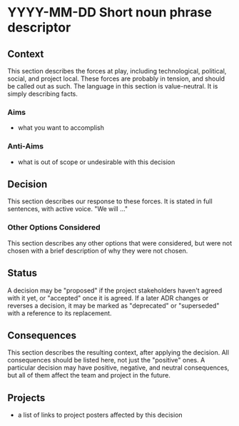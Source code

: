 # YYYY-MM-DD Short noun phrase descriptor

## Context

This section describes the forces at play, including technological, political, social, and project local. These forces are probably in tension, and should be called out as such. The language in this section is value-neutral. It is simply describing facts.

### Aims

 - what you want to accomplish

### Anti-Aims

 - what is out of scope or undesirable with this decision

## Decision

This section describes our response to these forces. It is stated in full sentences, with active voice. "We will ..."

### Other Options Considered

This section describes any other options that were considered, but were not chosen with a brief description of why they were not chosen.

## Status

A decision may be "proposed" if the project stakeholders haven't agreed with it yet, or "accepted" once it is agreed. If a later ADR changes or reverses a decision, it may be marked as "deprecated" or "superseded" with a reference to its replacement.

## Consequences

This section describes the resulting context, after applying the decision. All consequences should be listed here, not just the "positive" ones. A particular decision may have positive, negative, and neutral consequences, but all of them affect the team and project in the future.

## Projects

 - a list of links to project posters affected by this decision
